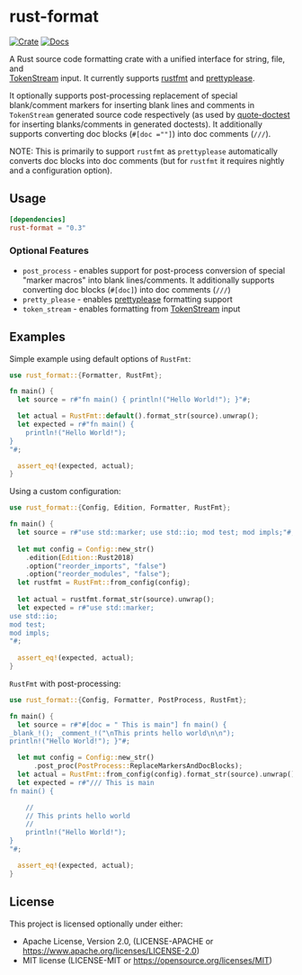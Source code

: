 # rust-format

[![Crate](https://img.shields.io/crates/v/rust-format)](https://crates.io/crates/rust-format)
[![Docs](https://docs.rs/rust-format/badge.svg)](https://docs.rs/rust-format)

A Rust source code formatting crate with a unified interface for string, file, and  
[TokenStream](https://docs.rs/proc-macro2/latest/proc_macro2/struct.TokenStream.html)
input. It currently supports [rustfmt](https://crates.io/crates/rustfmt-nightly) 
and [prettyplease](https://crates.io/crates/prettyplease). 

It optionally supports post-processing replacement of special blank/comment markers for 
inserting blank lines and comments in `TokenStream` generated source code 
respectively (as used by [quote-doctest](https://crates.io/crates/quote-doctest)
for inserting blanks/comments in generated doctests). It additionally supports
converting doc blocks (`#[doc =""]`) into doc comments (`///`). 

NOTE: This is primarily to support `rustfmt` as `prettyplease` automatically 
converts doc blocks into doc comments (but for `rustfmt` it requires nightly and
a configuration option).

## Usage

```toml
[dependencies]
rust-format = "0.3"
```

### Optional Features

* `post_process` - enables support for post-process conversion of special 
  "marker macros" into blank lines/comments. It additionally supports converting
  doc blocks (`#[doc]`) into doc comments (`///`)
* `pretty_please` - enables [prettyplease](https://crates.io/crates/prettyplease)
  formatting support
* `token_stream` - enables formatting from
  [TokenStream](https://docs.rs/proc-macro2/latest/proc_macro2/struct.TokenStream.html)
  input

## Examples

Simple example using default options of `RustFmt`:

```rust
use rust_format::{Formatter, RustFmt};

fn main() {
  let source = r#"fn main() { println!("Hello World!"); }"#;

  let actual = RustFmt::default().format_str(source).unwrap();
  let expected = r#"fn main() {
    println!("Hello World!");
}
"#;

  assert_eq!(expected, actual);
}
```

Using a custom configuration:

```rust
use rust_format::{Config, Edition, Formatter, RustFmt};

fn main() {
  let source = r#"use std::marker; use std::io; mod test; mod impls;"#;
  
  let mut config = Config::new_str()
    .edition(Edition::Rust2018)
    .option("reorder_imports", "false")
    .option("reorder_modules", "false");
  let rustfmt = RustFmt::from_config(config);
  
  let actual = rustfmt.format_str(source).unwrap();
  let expected = r#"use std::marker;
use std::io;
mod test;
mod impls;
"#;
  
  assert_eq!(expected, actual);
}
```

`RustFmt` with post-processing:

```rust
use rust_format::{Config, Formatter, PostProcess, RustFmt};

fn main() {
  let source = r#"#[doc = " This is main"] fn main() { 
_blank_!(); _comment_!("\nThis prints hello world\n\n"); 
println!("Hello World!"); }"#;

  let mut config = Config::new_str()
      .post_proc(PostProcess::ReplaceMarkersAndDocBlocks);
  let actual = RustFmt::from_config(config).format_str(source).unwrap();
  let expected = r#"/// This is main
fn main() {

    //
    // This prints hello world
    //
    println!("Hello World!");
}
"#;

  assert_eq!(expected, actual);
}
```

## License

This project is licensed optionally under either:

* Apache License, Version 2.0, (LICENSE-APACHE
  or https://www.apache.org/licenses/LICENSE-2.0)
* MIT license (LICENSE-MIT or https://opensource.org/licenses/MIT)
